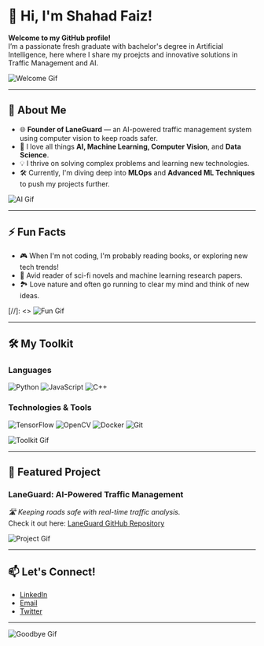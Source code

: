 # 👋 Hi, I'm Shahad Faiz!

**Welcome to my GitHub profile!**  
I’m a passionate fresh graduate with bachelor's degree in Artificial Intelligence, here where I share my proejcts and innovative solutions in Traffic Management and AI.

![Welcome Gif](https://media.giphy.com/media/S2IfEQqgWc0AH4r6Al/giphy.gif)

---

## 🚀 About Me
- 🌐 **Founder of LaneGuard** — an AI-powered traffic management system using computer vision to keep roads safer.  
- 🤖 I love all things **AI, Machine Learning, Computer Vision**, and **Data Science**.  
- 💡 I thrive on solving complex problems and learning new technologies.  
- 🛠️ Currently, I'm diving deep into **MLOps** and **Advanced ML Techniques** to push my projects further.

![AI Gif](https://media.giphy.com/media/f9k1tV7HyORcngKF8v/giphy.gif)

---

## ⚡ Fun Facts
- 🎮 When I'm not coding, I'm probably reading books, or exploring new tech trends!  
- 📖 Avid reader of sci-fi novels and machine learning research papers.  
- 🏞️ Love nature and often go running to clear my mind and think of new ideas.

[//]: <> ![Fun Gif](https://media.giphy.com/media/l0Exk8EUzSLsrErEQ/giphy.gif)

---

## 🛠️ My Toolkit

### Languages
![Python](https://img.shields.io/badge/-Python-blue?logo=python&logoColor=white)
![JavaScript](https://img.shields.io/badge/-JavaScript-yellow?logo=javascript&logoColor=black)
![C++](https://img.shields.io/badge/-C++-blue?logo=cplusplus&logoColor=white)

### Technologies & Tools
![TensorFlow](https://img.shields.io/badge/-TensorFlow-orange?logo=tensorflow&logoColor=white)
![OpenCV](https://img.shields.io/badge/-OpenCV-black?logo=opencv&logoColor=white)
![Docker](https://img.shields.io/badge/-Docker-blue?logo=docker&logoColor=white)
![Git](https://img.shields.io/badge/-Git-black?logo=git&logoColor=white)

![Toolkit Gif](https://media.giphy.com/media/LMt9638dO8dftAjtco/giphy.gif)

---

## 🌟 Featured Project

### LaneGuard: AI-Powered Traffic Management  
*🛣️ Keeping roads safe with real-time traffic analysis.*  
Check it out here: [LaneGuard GitHub Repository](https://github.com/your-username/LaneGuard)

![Project Gif](https://media.giphy.com/media/xT1Ra4xP8UddL9rvDi/giphy.gif)

---

## 📫 Let's Connect!
- [LinkedIn](https://www.linkedin.com/in/shahadfaiz)
- [Email](mailto:shahadfaizalo@gmail.com)
- [Twitter](https://twitter.com/XjustShahad)

---

![Goodbye Gif](https://media.giphy.com/media/3oEjI6SIIHBdRxXI40/giphy.gif)
